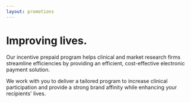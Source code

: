 ```yaml
---
layout: promotions
---
```


# Improving lives.

Our incentive prepaid program helps clinical and market research firms
streamline efficiencies by providing an efficient, cost-effective electronic
payment solution.

We work with you to deliver a tailored program to increase clinical
participation and provide a strong brand affinity while enhancing your
recipients' lives.
